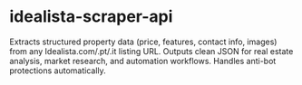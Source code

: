 # idealista-scraper-api
Extracts structured property data (price, features, contact info, images) from any Idealista.com/.pt/.it listing URL. Outputs clean JSON for real estate analysis, market research, and automation workflows. Handles anti-bot protections automatically.
